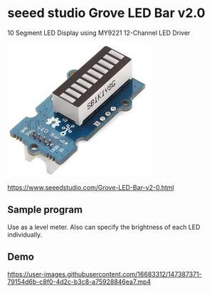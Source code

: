 # seeed studio Grove LED Bar v2.0

10 Segment LED Display using MY9221 12-Channel LED Driver

<img src="https://github.com/mrubyc/devkit02/raw/main/samples/GroveLEDBar/img/GroveLEDBar.jpg">

https://www.seeedstudio.com/Grove-LED-Bar-v2-0.html


## Sample program

Use as a level meter.
Also can specify the brightness of each LED individually.


## Demo

https://user-images.githubusercontent.com/16683312/147387371-79154d6b-c8f0-4d2c-b3c8-a75928846ea7.mp4
